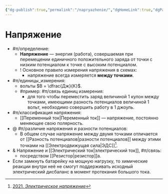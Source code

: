 ```yaml
---
{"dg-publish":true,"permalink":"/napryazhenie/","dgHomeLink":true,"dgPassFrontmatter":false}
---
```



# Напряжение 

- #π/определение:
	- **Напряжение** — энергия (работа), совершаемая при перемещении единичного положительного заряда от точки с низким потенциалом к точке с высоким потенциалом.
	- ! Основное правило измерения напряжения в схемах:
		- напряжение всегда измеряется **между точками**.
- #π/единицы_измерения:
	- вольты $В = \dfrac{Дж}{К}$.
	- #пример: #π/связь единиц измерения:
		- для того чтобы переместить заряд величиной 1 кулон между точками, имеющими разность потенциалов величиной 1 вольт, необходимо совершить работу в 1 джоуль.
- #π/классификация напряжения:
	- [[Переменный ток|Переменный ток]] — напряжение, постоянно меняющее свою полярность.
- @ #π/различие напряжения и разности потенциалов:
	- В общем случае напряжение между двумя точками отличается от [[Разность потенциалов|разности потенциалов]] между этими точками на [[Электродвижущая сила|ЭДС]][^1].
- & Напряжение и [[Электрический ток|электрический ток]], #π/связь:
	- посредством [[Резистор|резистор]]а.
- Если замкнуть батарейку на мощную нагрузку, то химические реакции внутри неё не смогут поддерживать исходный электрический дисбаланс в момент протекания большого тока. 

[^1]: [2021. *Электрическое напряжение*](zotero://select/items/1_BFPR29VK)